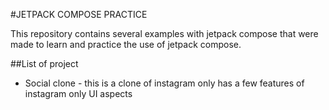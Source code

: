 #JETPACK COMPOSE PRACTICE

This repository contains several examples with jetpack compose that were made to learn and practice the use of jetpack compose.

##List of project
- Social clone - this is a clone of instagram  only has a few features of instagram only UI aspects